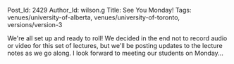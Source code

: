 Post_Id: 2429
Author_Id: wilson.g
Title: See You Monday!
Tags: venues/university-of-alberta, venues/university-of-toronto, versions/version-3

<p>We're all set up and ready to roll!  We decided in the end not to record audio or video for this set of lectures, but we'll be posting updates to the lecture notes as we go along.  I look forward to meeting our students on Monday...</p>
